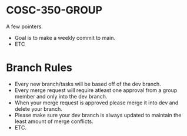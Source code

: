 # COSC-350-GROUP
A few pointers.
- Goal is to make a weekly commit to main.
- ETC

# Branch Rules
- Every new branch/tasks will be based off of the dev branch.
- Every merge request will require atleast one approval from a group member and only into the dev branch.
- When your merge request is approved please merge it into dev and delete your branch.
- Please make sure your dev branch is always updated to maintain the least amount of merge conflicts.
- ETC.
